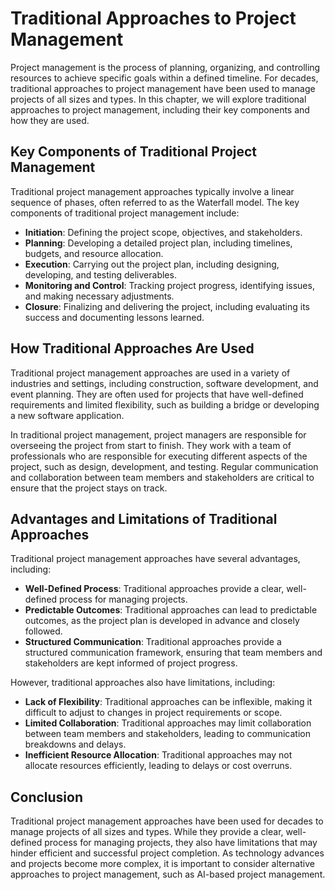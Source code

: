 Traditional Approaches to Project Management
=======================================================================================

Project management is the process of planning, organizing, and controlling resources to achieve specific goals within a defined timeline. For decades, traditional approaches to project management have been used to manage projects of all sizes and types. In this chapter, we will explore traditional approaches to project management, including their key components and how they are used.

Key Components of Traditional Project Management
------------------------------------------------

Traditional project management approaches typically involve a linear sequence of phases, often referred to as the Waterfall model. The key components of traditional project management include:

* **Initiation**: Defining the project scope, objectives, and stakeholders.
* **Planning**: Developing a detailed project plan, including timelines, budgets, and resource allocation.
* **Execution**: Carrying out the project plan, including designing, developing, and testing deliverables.
* **Monitoring and Control**: Tracking project progress, identifying issues, and making necessary adjustments.
* **Closure**: Finalizing and delivering the project, including evaluating its success and documenting lessons learned.

How Traditional Approaches Are Used
-----------------------------------

Traditional project management approaches are used in a variety of industries and settings, including construction, software development, and event planning. They are often used for projects that have well-defined requirements and limited flexibility, such as building a bridge or developing a new software application.

In traditional project management, project managers are responsible for overseeing the project from start to finish. They work with a team of professionals who are responsible for executing different aspects of the project, such as design, development, and testing. Regular communication and collaboration between team members and stakeholders are critical to ensure that the project stays on track.

Advantages and Limitations of Traditional Approaches
----------------------------------------------------

Traditional project management approaches have several advantages, including:

* **Well-Defined Process**: Traditional approaches provide a clear, well-defined process for managing projects.
* **Predictable Outcomes**: Traditional approaches can lead to predictable outcomes, as the project plan is developed in advance and closely followed.
* **Structured Communication**: Traditional approaches provide a structured communication framework, ensuring that team members and stakeholders are kept informed of project progress.

However, traditional approaches also have limitations, including:

* **Lack of Flexibility**: Traditional approaches can be inflexible, making it difficult to adjust to changes in project requirements or scope.
* **Limited Collaboration**: Traditional approaches may limit collaboration between team members and stakeholders, leading to communication breakdowns and delays.
* **Inefficient Resource Allocation**: Traditional approaches may not allocate resources efficiently, leading to delays or cost overruns.

Conclusion
----------

Traditional project management approaches have been used for decades to manage projects of all sizes and types. While they provide a clear, well-defined process for managing projects, they also have limitations that may hinder efficient and successful project completion. As technology advances and projects become more complex, it is important to consider alternative approaches to project management, such as AI-based project management.
